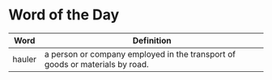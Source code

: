 # Word of the Day

|Word|Definition|
|---|---|
|hauler|a person or company employed in the transport of goods or materials by road.|